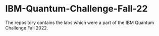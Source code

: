 # IBM-Quantum-Challenge-Fall-22
The repository contains the labs which were a part of the IBM Quantum Challenge Fall 2022.
